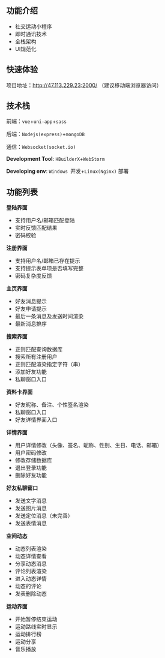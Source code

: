 ## 功能介绍

- 社交运动小程序
- 即时通讯技术
- 全栈架构
- UI规范化

## 快速体验

项目地址：http://47.113.229.23:2000/ （建议移动端浏览器访问）

## 技术栈

前端：`vue`+`uni-app`+`sass`

后端：`Nodejs(express)`+`mongoDB`

通信：`Websocket(socket.io)`

**Development Tool**: `HBuilderX`+`WebStorm`

**Developing env**: `Windows `开发+`Linux(Nginx)` 部署

## 功能列表

**登陆界面**

-  支持用户名/邮箱匹配登陆
-  实时反馈匹配结果
-  密码校验

**注册界面**

-  支持用户名/邮箱已存在提示
-  支持提示表单项是否填写完整
-  密码复杂度反馈

**主页界面**

-  好友消息提示
-  好友申请提示
-  最后一条消息及发送时间渲染
-  最新消息排序

**搜索界面**

-  正则匹配查询数据库
-  搜索所有注册用户
-  正则匹配渲染指定字符（串）
-  添加好友功能
-  私聊窗口入口

**资料卡界面**

-  好友昵称、备注、个性签名渲染
-  私聊窗口入口
-  好友详情界面入口

**详情界面**

-  用户详情修改（头像、签名、昵称、性别、生日、电话、邮箱）
-  用户密码修改
-  修改存储数据库
-  退出登录功能
-  删除好友功能

**好友私聊窗口**

-  发送文字消息
-  发送图片消息
-  发送定位消息（未完善）
-  发送表情消息

**空间动态**

-  动态列表渲染
-  动态详情查看
-  分享动态消息
-  评论列表渲染
-  进入动态详情
-  动态的评论
-  发表删除动态

**运动界面**

-  开始暂停结束运动
-  运动路线实时显示
-  运动排行榜
-  运动分享
-  音乐播放
